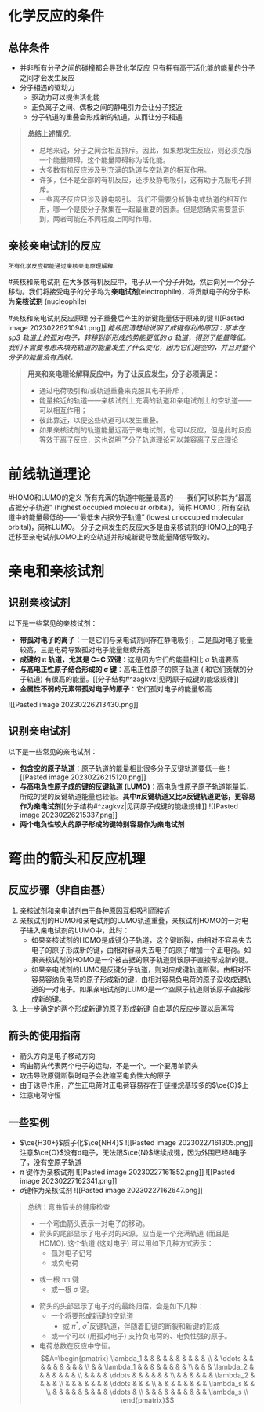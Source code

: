 # 化学反应的条件
## 总体条件
*  并非所有分子之间的碰撞都会导致化学反应
	只有拥有高于活化能的能量的分子之间才会发生反应
* 分子相遇的驱动力
	- 驱动力可以提供活化能
	- 正负离子之间、偶极之间的静电引力会让分子接近
	- 分子轨道的重叠会形成新的轨道，从而让分子相遇
>**总结上述情况**:
 >* 总地来说，分子之间会相互排斥。因此，如果想发生反应，则必须克服一个能量障碍，这个能量障碍称为活化能。
 >*  大多数有机反应涉及到充满的轨道与空轨道的相互作用。
 >*  许多，但不是全部的有机反应，还涉及静电吸引，这有助于克服电子排斥。
 >*  一些离子反应只涉及静电吸引。
我们不需要分析静电或轨道的相互作用，哪一个是使分子聚集在一起最重要的因素。但是您确实需要意识到，两者可能在不同程度上同时作用。

## 亲核亲电试剂的反应
	所有化学反应都能通过亲核亲电原理解释
#亲核和亲电试剂 在大多数有机反应中，电子从一个分子开始，然后向另一个分子移动。我们将接受电子的分子称为**亲电试剂**(electrophile)，将贡献电子的分子称为**亲核试剂** (nucleophile)

#亲核和亲电试剂反应原理 分子重叠后产生的新键能量低于原来的键
![[Pasted image 20230226210941.png]]
*能级图清楚地说明了成键有利的原因：原本在 sp3 轨道上的孤对电子，转移到新形成的势能更低的 σ 轨道，得到了能量降低。我们不需要考虑未填充轨道的能量发生了什么变化，因为它们是空的，并且对整个分子的能量没有贡献。*
>**用亲和亲电理论解释反应中，为了让反应发生，分子必须满足：**
>*  通过电荷吸引和/或轨道重叠来克服其电子排斥；
>*  能量接近的轨道——亲核试剂上充满的轨道和亲电试剂上的空轨道——可以相互作用；
>*  彼此靠近，以便这些轨道可以发生重叠。
>* 如果亲核试剂的轨道能量远高于亲电试剂，也可以反应，但是此时反应等效于离子反应，这也说明了分子轨道理论可以兼容离子反应理论
# 前线轨道理论
#HOMO和LUMO的定义 所有充满的轨道中能量最高的——我们可以称其为“最高占据分子轨道” (highest occupied molecular orbital)，简称 HOMO；所有空轨道中的能量最低的——“最低未占据分子轨道” (lowest unoccupied molecular orbital)，简称LUMO。
分子之间发生的反应大多是由亲核试剂的HOMO上的电子迁移至亲电试剂LOMO上的空轨道并形成新键导致能量降低导致的。
# 亲电和亲核试剂
## 识别亲核试剂 
以下是一些常见的亲核试剂：
* **带孤对电子的离子**：一是它们与亲电试剂间存在静电吸引，二是孤对电子能量较高，三是电荷导致孤对电子能量继续升高
* **成键的 π 轨道，尤其是 C=C 双键**：这是因为它们的能量相比 σ 轨道要高
* **与高电正性原子结合形成的 σ 键**：高电正性原子的原子轨道 ( 和它们贡献的分子轨道) 有很高的能量。[[分子结构#^zagkvz|见两原子成键的能级规律]]
* **金属性不弱的元素带孤对电子的原子**：它们孤对电子的能量较高

![[Pasted image 20230226213430.png]]

## 识别亲电试剂 
以下是一些常见的亲电试剂：
* **包含空的原子轨道**：原子轨道的能量相比很多分子反键轨道要低一些
![[Pasted image 20230226215120.png]]
* **与高电负性原子成的键的反键轨道 (LUMO)**：高电负性原子原子轨道能量低，所成的键的反键轨道能量也较低。**其中$\pi$反键轨道又比$\sigma$反键轨道更低，更容易作为亲电试剂**[[分子结构#^zagkvz|见两原子成键的能级规律]]
![[Pasted image 20230226215337.png]]
* **两个电负性较大的原子形成的键特别容易作为亲电试剂**
# 弯曲的箭头和反应机理
## 反应步骤（非自由基）
1. 亲核试剂和亲电试剂由于各种原因互相吸引而接近
2. 亲核试剂的HOMO和亲电试剂的LUMO轨道重叠，亲核试剂HOMO的一对电子进入亲电试剂的LUMO中，此时：
	* 如果亲核试剂的HOMO是成键分子轨道，这个键断裂，由相对不容易失去电子的原子形成新的键，由相对容易失去电子的原子增加一个正电荷。如果亲核试剂的HOMO是一个被占据的原子轨道则该原子直接形成新的键。
	* 如果亲电试剂的LUMO是反键分子轨道，则对应成键轨道断裂。由相对不容易容纳负电荷的原子形成新的键，由相对容易负电荷的原子没收成键轨道的一对电子。如果亲电试剂的LUMO是一个空原子轨道则该原子直接形成新的键。
3. 上一步确定的两个形成新键的原子形成新键
自由基的反应步骤以后再写
## 箭头的使用指南
* 箭头方向是电子移动方向
* 弯曲箭头代表两个电子的运动，不是一个。一个要用单箭头
* 攻击导致原键断裂时电子会收缩至电负性大的原子
* 由于诱导作用，产生正电荷时正电荷容易存在于链接烷基较多的$\ce{C}$上
* 注意电荷守恒
## 一些实例
* $\ce{H30+}$质子化$\ce{NH4}$
![[Pasted image 20230227161305.png]]
	注意$\ce{O}$没有d电子，无法跟$\ce{N}$继续成键，因为外围已经8电子了，没有空原子轨道
* $\pi$ 键作为亲核试剂
![[Pasted image 20230227161852.png]]
![[Pasted image 20230227162341.png]]
* $\sigma$键作为亲核试剂
![[Pasted image 20230227162647.png]]
>总结：弯曲箭头的健康检查
>*  一个弯曲箭头表示一对电子的移动。
>*  箭头的尾部显示了电子对的来源，应当是一个充满轨道 (而且是 HOMO). 这个轨道 (这对电子) 可以用如下几种方式表示：
> 	   - 孤对电子记号
> 	   - 或负电荷
 >	- 或一根 ππ 键
> 	 - 或一根 σ 键。
>*  箭头的头部显示了电子对的最终归宿，会是如下几种：
 > 	  - 一个将要形成新键的空轨道
  > 	 - 或 $\pi^*$, $\sigma^*$反键轨道，伴随着旧键的断裂和新键的形成
   > 	- 或一个可以 (用孤对电子) 支持负电荷的、电负性强的原子。
>*  电荷总数在反应中守恒。
 $$A=\begin{pmatrix}
    \lambda_1 & & & & & & & & & & \\
     & \ddots & & & & & & & & & \\
     & & \lambda_1 & & & & & & & & \\
     & & & \lambda_2 & & & & & & & \\
     & & & & \ddots & & & & & & \\
     & & & & & & \lambda_2 & & & & \\
     & & & & & & & \ddots & & & \\
     & & & & & & & & \lambda_s & & \\
     & & & & & & & & & \ddots & \\
     & & & & & & & & & & \lambda_s \\
    \end{pmatrix}$$